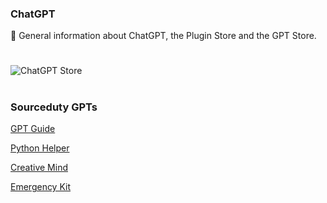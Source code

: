 ### ChatGPT

🤖 General information about ChatGPT, the Plugin Store and the GPT Store.

#

![ChatGPT Store](https://github.com/sourceduty/ChatGPT/assets/123030236/e2be7f0a-8114-4edd-9647-e8ef8e2b8c56)

#
### Sourceduty GPTs

[GPT Guide](https://chat.openai.com/g/g-GoLkguGSc-gpt-guide)

[Python Helper](https://chat.openai.com/g/g-NLUSBfccY-python-helper) 

[Creative Mind](https://chat.openai.com/g/g-bMDHS90Nw-creative-mind)

[Emergency Kit](https://chat.openai.com/g/g-yADUAYibx-emergency-kit)

